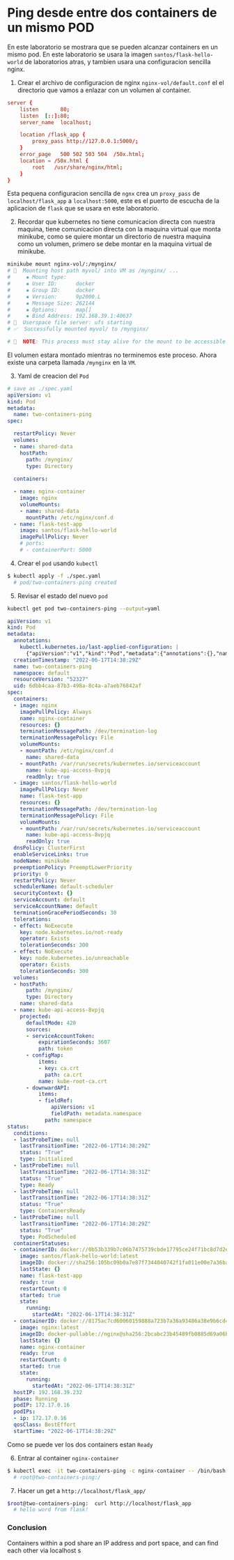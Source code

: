 # Ping desde entre dos containers de un mismo POD
En este laboratorio se mostrara que se pueden alcanzar containers en un mismo pod. En este laboratorio se usara la imagen `santos/flask-hello-world` de laboratorios atras, y tambien usara una configuracion sencilla nginx.

1. Crear el archivo de configuracion de nginx `nginx-vol/default.conf` el el directorio que vamos a enlazar con un volumen al container.
```conf
server {
    listen       80;
    listen  [::]:80;
    server_name  localhost;

    location /flask_app {
        proxy_pass http://127.0.0.1:5000/;   
    }
    error_page   500 502 503 504  /50x.html;
    location = /50x.html {
        root   /usr/share/nginx/html;
    }
}
```
Esta pequena configuracion sencilla de `ngnx` crea un `proxy_pass` de `localhost/flask_app` a `localhost:5000`, este es el puerto de escucha de la aplicacion de `flask` que se usara en este laboratorio.

2. Recordar que kubernetes no tiene comunicacion directa con nuestra maquina, tiene comunicacion directa con la maquina virtual que monta minikube, como se quiere montar un directorio de nuestra maquina como un volumen, primero se debe montar en la maquina virtual de minikube.
```sh
minikube mount nginx-vol/:/mynginx/
# 📁  Mounting host path myvol/ into VM as /mynginx/ ...
#     ▪ Mount type:   
#     ▪ User ID:      docker
#     ▪ Group ID:     docker
#     ▪ Version:      9p2000.L
#     ▪ Message Size: 262144
#     ▪ Options:      map[]
#     ▪ Bind Address: 192.168.39.1:40637
# 🚀  Userspace file server: ufs starting
# ✅  Successfully mounted myvol/ to /mynginx/

# 📌  NOTE: This process must stay alive for the mount to be accessible ...

```
El volumen estara montado mientras no terminemos este proceso. Ahora existe una carpeta llamada `/mynginx` en la `VM`.

3. Yaml de creacion del `Pod`
```yaml
# save as ./spec.yaml
apiVersion: v1
kind: Pod
metadata:
  name: two-containers-ping
spec:

  restartPolicy: Never
  volumes:
  - name: shared-data
    hostPath:
      path: /mynginx/
      type: Directory
  
  containers:

  - name: nginx-container
    image: nginx
    volumeMounts:
    - name: shared-data
      mountPath: /etc/nginx/conf.d
  - name: flask-test-app
    image: santos/flask-hello-world
    imagePullPolicy: Never
    # ports:
    # - containerPort: 5000

```


4. Crear el `pod` usando `kubectl`
```bash
$ kubectl apply -f ./spec.yaml 
  # pod/two-containers-ping created
```

5. Revisar el estado del nuevo `pod`
```sh
kubectl get pod two-containers-ping --output=yaml
```

```yaml linenums="1" title="output kubectl get pod" 
apiVersion: v1
kind: Pod
metadata:
  annotations:
    kubectl.kubernetes.io/last-applied-configuration: |
      {"apiVersion":"v1","kind":"Pod","metadata":{"annotations":{},"name":"two-containers-ping","namespace":"default"},"spec":{"containers":[{"image":"nginx","name":"nginx-container","volumeMounts":[{"mountPath":"/etc/nginx/conf.d","name":"shared-data"}]},{"image":"santos/flask-hello-world","imagePullPolicy":"Never","name":"flask-test-app"}],"restartPolicy":"Never","volumes":[{"hostPath":{"path":"/mynginx/","type":"Directory"},"name":"shared-data"}]}}
  creationTimestamp: "2022-06-17T14:38:29Z"
  name: two-containers-ping
  namespace: default
  resourceVersion: "52327"
  uid: 6dbb4caa-87b3-498a-8c4a-a7aeb76842af
spec:
  containers:
  - image: nginx
    imagePullPolicy: Always
    name: nginx-container
    resources: {}
    terminationMessagePath: /dev/termination-log
    terminationMessagePolicy: File
    volumeMounts:
    - mountPath: /etc/nginx/conf.d
      name: shared-data
    - mountPath: /var/run/secrets/kubernetes.io/serviceaccount
      name: kube-api-access-8vpjq
      readOnly: true
  - image: santos/flask-hello-world
    imagePullPolicy: Never
    name: flask-test-app
    resources: {}
    terminationMessagePath: /dev/termination-log
    terminationMessagePolicy: File
    volumeMounts:
    - mountPath: /var/run/secrets/kubernetes.io/serviceaccount
      name: kube-api-access-8vpjq
      readOnly: true
  dnsPolicy: ClusterFirst
  enableServiceLinks: true
  nodeName: minikube
  preemptionPolicy: PreemptLowerPriority
  priority: 0
  restartPolicy: Never
  schedulerName: default-scheduler
  securityContext: {}
  serviceAccount: default
  serviceAccountName: default
  terminationGracePeriodSeconds: 30
  tolerations:
  - effect: NoExecute
    key: node.kubernetes.io/not-ready
    operator: Exists
    tolerationSeconds: 300
  - effect: NoExecute
    key: node.kubernetes.io/unreachable
    operator: Exists
    tolerationSeconds: 300
  volumes:
  - hostPath:
      path: /mynginx/
      type: Directory
    name: shared-data
  - name: kube-api-access-8vpjq
    projected:
      defaultMode: 420
      sources:
      - serviceAccountToken:
          expirationSeconds: 3607
          path: token
      - configMap:
          items:
          - key: ca.crt
            path: ca.crt
          name: kube-root-ca.crt
      - downwardAPI:
          items:
          - fieldRef:
              apiVersion: v1
              fieldPath: metadata.namespace
            path: namespace
status:
  conditions:
  - lastProbeTime: null
    lastTransitionTime: "2022-06-17T14:38:29Z"
    status: "True"
    type: Initialized
  - lastProbeTime: null
    lastTransitionTime: "2022-06-17T14:38:31Z"
    status: "True"
    type: Ready
  - lastProbeTime: null
    lastTransitionTime: "2022-06-17T14:38:31Z"
    status: "True"
    type: ContainersReady
  - lastProbeTime: null
    lastTransitionTime: "2022-06-17T14:38:29Z"
    status: "True"
    type: PodScheduled
  containerStatuses:
  - containerID: docker://0b53b339b7c06b7475739cbde17795ce24f71bc8d7d2e41da07d220162b6475d
    image: santos/flask-hello-world:latest
    imageID: docker://sha256:105bc09b0a7e87f7344040742f1fa011e00e7a36bac1f1cabc8a5303ceb1db30
    lastState: {}
    name: flask-test-app
    ready: true
    restartCount: 0
    started: true
    state:
      running:
        startedAt: "2022-06-17T14:38:31Z"
  - containerID: docker://8175ac7cd60060159888a723b7a36a93486a38e9b6cd4379d7e86fbb4647375d
    image: nginx:latest
    imageID: docker-pullable://nginx@sha256:2bcabc23b45489fb0885d69a06ba1d648aeda973fae7bb981bafbb884165e514
    lastState: {}
    name: nginx-container
    ready: true
    restartCount: 0
    started: true
    state:
      running:
        startedAt: "2022-06-17T14:38:31Z"
  hostIP: 192.168.39.232
  phase: Running
  podIP: 172.17.0.16
  podIPs:
  - ip: 172.17.0.16
  qosClass: BestEffort
  startTime: "2022-06-17T14:38:29Z"

```
Como se puede ver los dos containers estan `Ready`

6. Entrar al container   `nginx-container`
```sh
$ kubectl exec -it two-containers-ping -c nginx-container -- /bin/bash
  # root@two-containers-ping:/
```

7. Hacer un get a `http://localhost/flask_app/`
```sh
$root@two-containers-ping:  curl http://localhost/flask_app
  # hello word from flask!
```
### Conclusion
Containers within a pod share an IP address and port space, and can find each other via localhost s